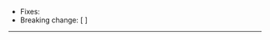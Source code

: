 <!-- Thank you for your contribution! Make sure that `make all test` passes!

https://github.com/rokmoln/support-firecloud/blob/master/doc/working-with-git-pr.md :
0. Small is Best
1. Correct
2. Consistent
3. Readable
4. Share Knowledge
-->

* Fixes:
* Breaking change: [ ]

---

<!-- Describe your contribution -->
